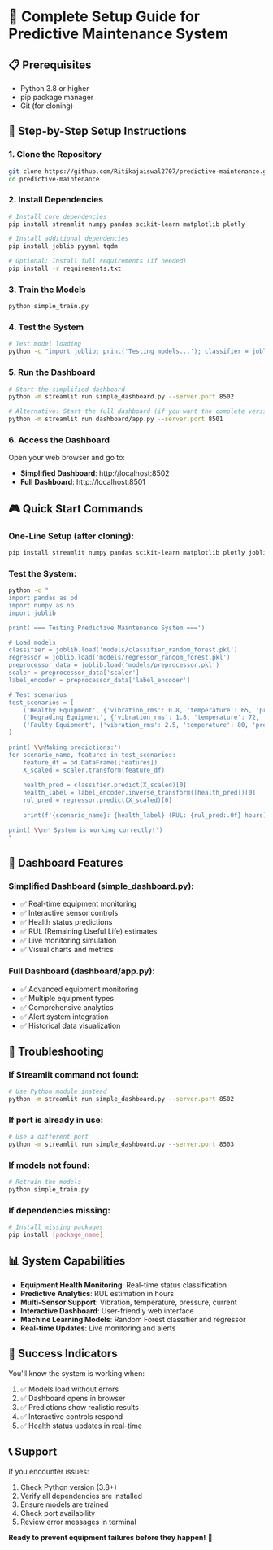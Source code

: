 # 🚀 Complete Setup Guide for Predictive Maintenance System

## 📋 Prerequisites
- Python 3.8 or higher
- pip package manager
- Git (for cloning)

## 🔧 Step-by-Step Setup Instructions

### 1. Clone the Repository
```bash
git clone https://github.com/Ritikajaiswal2707/predictive-maintenance.git
cd predictive-maintenance
```

### 2. Install Dependencies
```bash
# Install core dependencies
pip install streamlit numpy pandas scikit-learn matplotlib plotly

# Install additional dependencies
pip install joblib pyyaml tqdm

# Optional: Install full requirements (if needed)
pip install -r requirements.txt
```

### 3. Train the Models
```bash
python simple_train.py
```

### 4. Test the System
```bash
# Test model loading
python -c "import joblib; print('Testing models...'); classifier = joblib.load('models/classifier_random_forest.pkl'); regressor = joblib.load('models/regressor_random_forest.pkl'); preprocessor = joblib.load('models/preprocessor.pkl'); print('✅ All models loaded successfully!')"
```

### 5. Run the Dashboard
```bash
# Start the simplified dashboard
python -m streamlit run simple_dashboard.py --server.port 8502

# Alternative: Start the full dashboard (if you want the complete version)
python -m streamlit run dashboard/app.py --server.port 8501
```

### 6. Access the Dashboard
Open your web browser and go to:
- **Simplified Dashboard**: http://localhost:8502
- **Full Dashboard**: http://localhost:8501

## 🎮 Quick Start Commands

### One-Line Setup (after cloning):
```bash
pip install streamlit numpy pandas scikit-learn matplotlib plotly joblib pyyaml tqdm && python simple_train.py && python -m streamlit run simple_dashboard.py --server.port 8502
```

### Test the System:
```bash
python -c "
import pandas as pd
import numpy as np
import joblib

print('=== Testing Predictive Maintenance System ===')

# Load models
classifier = joblib.load('models/classifier_random_forest.pkl')
regressor = joblib.load('models/regressor_random_forest.pkl')
preprocessor_data = joblib.load('models/preprocessor.pkl')
scaler = preprocessor_data['scaler']
label_encoder = preprocessor_data['label_encoder']

# Test scenarios
test_scenarios = [
    ('Healthy Equipment', {'vibration_rms': 0.8, 'temperature': 65, 'pressure': 5.0, 'current': 50}),
    ('Degrading Equipment', {'vibration_rms': 1.8, 'temperature': 72, 'pressure': 5.2, 'current': 55}),
    ('Faulty Equipment', {'vibration_rms': 2.5, 'temperature': 80, 'pressure': 5.5, 'current': 65})
]

print('\\nMaking predictions:')
for scenario_name, features in test_scenarios:
    feature_df = pd.DataFrame([features])
    X_scaled = scaler.transform(feature_df)
    
    health_pred = classifier.predict(X_scaled)[0]
    health_label = label_encoder.inverse_transform([health_pred])[0]
    rul_pred = regressor.predict(X_scaled)[0]
    
    print(f'{scenario_name}: {health_label} (RUL: {rul_pred:.0f} hours)')

print('\\n✅ System is working correctly!')
"
```

## 🎯 Dashboard Features

### Simplified Dashboard (simple_dashboard.py):
- ✅ Real-time equipment monitoring
- ✅ Interactive sensor controls
- ✅ Health status predictions
- ✅ RUL (Remaining Useful Life) estimates
- ✅ Live monitoring simulation
- ✅ Visual charts and metrics

### Full Dashboard (dashboard/app.py):
- ✅ Advanced equipment monitoring
- ✅ Multiple equipment types
- ✅ Comprehensive analytics
- ✅ Alert system integration
- ✅ Historical data visualization

## 🔧 Troubleshooting

### If Streamlit command not found:
```bash
# Use Python module instead
python -m streamlit run simple_dashboard.py --server.port 8502
```

### If port is already in use:
```bash
# Use a different port
python -m streamlit run simple_dashboard.py --server.port 8503
```

### If models not found:
```bash
# Retrain the models
python simple_train.py
```

### If dependencies missing:
```bash
# Install missing packages
pip install [package_name]
```

## 📊 System Capabilities

- **Equipment Health Monitoring**: Real-time status classification
- **Predictive Analytics**: RUL estimation in hours
- **Multi-Sensor Support**: Vibration, temperature, pressure, current
- **Interactive Dashboard**: User-friendly web interface
- **Machine Learning Models**: Random Forest classifier and regressor
- **Real-time Updates**: Live monitoring and alerts

## 🎉 Success Indicators

You'll know the system is working when:
1. ✅ Models load without errors
2. ✅ Dashboard opens in browser
3. ✅ Predictions show realistic results
4. ✅ Interactive controls respond
5. ✅ Health status updates in real-time

## 📞 Support

If you encounter issues:
1. Check Python version (3.8+)
2. Verify all dependencies are installed
3. Ensure models are trained
4. Check port availability
5. Review error messages in terminal

**Ready to prevent equipment failures before they happen!** 🚀
